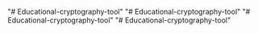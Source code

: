 "# Educational-cryptography-tool" 
"# Educational-cryptography-tool" 
"# Educational-cryptography-tool" 
"# Educational-cryptography-tool" 
